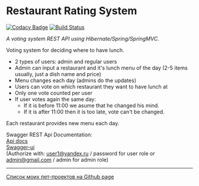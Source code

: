 # Restaurant Rating System

[![Codacy Badge](https://api.codacy.com/project/badge/Grade/70bd5f79e068465da9562a21d6f7eae5)](https://app.codacy.com/gh/KVostok/RestaurantRatingSystem?utm_source=github.com&utm_medium=referral&utm_content=KVostok/RestaurantRatingSystem&utm_campaign=Badge_Grade_Settings)
[![Build Status](https://travis-ci.com/KVostok/RestaurantRatingSystem.svg?branch=master)](https://travis-ci.com/KVostok/RestaurantRatingSystem)

_A voting system REST API using Hibernate/Spring/SpringMVC_.

Voting system for deciding where to have lunch.

 * 2 types of users: admin and regular users
 * Admin can input a restaurant and it's lunch menu of the day (2-5 items usually, just a dish name and price)
 * Menu changes each day (admins do the updates)
 * Users can vote on which restaurant they want to have lunch at
 * Only one vote counted per user
 * If user votes again the same day:
    - If it is before 11:00 we asume that he changed his mind.
    - If it is after 11:00 then it is too late, vote can't be changed.

Each restaurant provides new menu each day.

Swagger REST Api Documentation:</br>
<a href="http://localhost:8080/RestaurantRatingSystem/v2/api-docs">Api docs</a></br>
<a href="http://localhost:8080/RestaurantRatingSystem/swagger-ui.html">Swagger-ui</a></br>
(Authorize with: user1@yandex.ru / password for user role or admin@gmail.com / admin for admin role)

---
<a href="https://kvostok.github.io/my-pet-projects/">Список моих пет-проектов на Github page</a>
